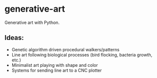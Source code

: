 # generative-art
Generative art with Python.

## Ideas:
* Genetic algorithm driven procedural walkers/patterns
* Line art following biological processes (bird flocking, bacteria growth, etc.)
* Minimalist art playing with shape and color
* Systems for sending line art to a CNC plotter
